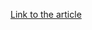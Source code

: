 [Link to the article](https://welivesecurity.com/2017/02/16/demystifying-targeted-malware-used-polish-banks/)
